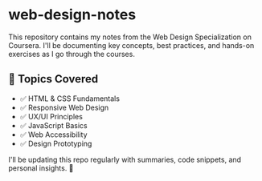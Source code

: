# web-design-notes
This repository contains my notes from the Web Design Specialization on Coursera. I'll be documenting key concepts, best practices, and hands-on exercises as I go through the courses.

## 📌 Topics Covered  
- ✅ HTML & CSS Fundamentals  
- ✅ Responsive Web Design  
- ✅ UX/UI Principles  
- ✅ JavaScript Basics  
- ✅ Web Accessibility  
- ✅ Design Prototyping  

I'll be updating this repo regularly with summaries, code snippets, and personal insights. 🚀  

